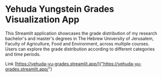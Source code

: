 # Yehuda Yungstein Grades Visualization App

This Streamlit application showcases the grade distribution of my research bachelor's and master's degrees in The Hebrew University of Jerusalem, Faculty of Agriculture, Food and Environment, across multiple courses. Users can explore the grade distribution according to different categories and time periods.

 Link [https://yehuda-yu-grades.streamlit.app/]("https://yehuda-yu-grades.streamlit.app/")
